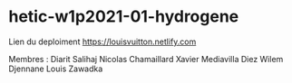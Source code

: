 # hetic-w1p2021-01-hydrogene

Lien du deploiment https://louisvuitton.netlify.com


Membres :   Diarit Salihaj
            Nicolas Chamaillard
            Xavier Mediavilla Diez
            Wilem Djennane
            Louis Zawadka
